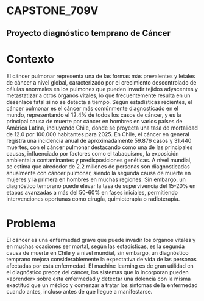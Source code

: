 # CAPSTONE_709V
## Proyecto diagnóstico temprano de Cáncer
# Contexto
El cáncer pulmonar representa una de las formas más prevalentes y letales de cáncer a nivel global, caracterizado por el crecimiento descontrolado de células anormales en los pulmones que pueden invadir tejidos adyacentes y metastatizar a otros órganos vitales, lo que frecuentemente resulta en un desenlace fatal si no se detecta a tiempo. Según estadísticas recientes, el cáncer pulmonar es el cáncer más comúnmente diagnosticado en el mundo, representando el 12.4% de todos los casos de cáncer, y es la principal causa de muerte por cáncer en hombres en varios países de América Latina, incluyendo Chile, donde se proyecta una tasa de mortalidad de 12.0 por 100.000 habitantes para 2025. En Chile, el cáncer en general registra una incidencia anual de aproximadamente 59.876 casos y 31.440 muertes, con el cáncer pulmonar destacando como una de las principales causas, influenciado por factores como el tabaquismo, la exposición ambiental a contaminantes y predisposiciones genéticas. A nivel mundial, se estima que alrededor de 2.2 millones de personas son diagnosticadas anualmente con cáncer pulmonar, siendo la segunda causa de muerte en mujeres y la primera en hombres en muchas regiones. Sin embargo, un diagnóstico temprano puede elevar la tasa de supervivencia del 15-20% en etapas avanzadas a más del 50-60% en fases iniciales, permitiendo intervenciones oportunas como cirugía, quimioterapia o radioterapia.

# Problema
El cáncer es una enfermedad grave que puede invadir los órganos vitales y en muchas ocasiones ser mortal, según las estadísticas, es la segunda causa de muerte en Chile y a nivel mundial, sin embargo, un diagnóstico temprano mejora considerablemente la expectativa de vida de las personas afectadas por esta enfermedad.
El machine learning es de gran utilidad en el diagnóstico precoz del cáncer, los sistemas que lo incorporan pueden «aprender» sobre esta enfermedad y detectar una dolencia con la misma exactitud que un médico y comenzar a tratar los síntomas de la enfermedad cuando antes, incluso antes de que llegue a manifestarse.
